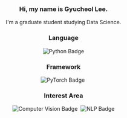 <h3 align="center"> Hi, my name is Gyucheol Lee. </h3>
<p align="center"> I'm a graduate student studying Data Science. </p>
<h3 align="center"> Language </h3>
<p align="center">
  <img src="https://img.shields.io/badge/Python-3776AB?style=flat&logo=python&logoColor=white" alt="Python Badge" />
</p>
<h3 align="center"> Framework </h3>
<p align="center">
  <img src="https://img.shields.io/badge/PyTorch-EE4C2C?style=flat&logo=pytorch&logoColor=white" alt="PyTorch Badge" />&nbsp;
</p>
<h3 align="center"> Interest Area </h3>
<p align="center">
  <img src="https://img.shields.io/badge/Computer%20Vision-5C3EE8?style=flat&logoColor=white" alt="Computer Vision Badge" />&nbsp;
  <img src="https://img.shields.io/badge/NLP-3D8B37?style=flat&logoColor=white" alt="NLP Badge" />
</p>
